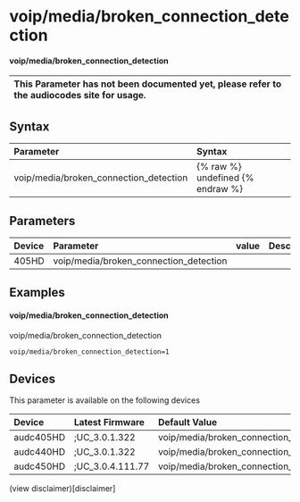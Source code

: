 ﻿---
description: voip/media/broken_connection_detection
search: false
---

# voip/media/broken_connection_detection

#### voip/media/broken_connection_detection


| This Parameter has not been documented yet, please refer to the audiocodes site for usage.  |
| :--- |

## Syntax
| Parameter | Syntax |
| :--- | :--- |
|voip/media/broken_connection_detection | {% raw %} undefined {% endraw %} |

## Parameters
|Device|Parameter|value|Description|
|:---|:---|:---|:---|
| 405HD | voip/media/broken_connection_detection |  |  |

## Examples
#### voip/media/broken_connection_detection

voip/media/broken_connection_detection

```
voip/media/broken_connection_detection=1
```

## Devices
This parameter is available on the following devices

| Device | Latest Firmware | Default Value |
|:---|:---|:---|
| audc405HD | ;UC_3.0.1.322 | voip/media/broken_connection_detection=1 
| audc440HD | ;UC_3.0.1.322 | voip/media/broken_connection_detection=1 
| audc450HD | ;UC_3.0.4.111.77 | voip/media/broken_connection_detection=1 

(view disclaimer)[disclaimer]
